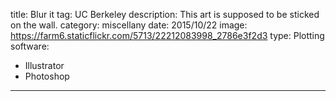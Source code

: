 title: Blur it
tag: UC Berkeley
description: This art is supposed to be sticked on the wall.
category: miscellany
date: 2015/10/22
image: https://farm6.staticflickr.com/5713/22212083998_2786e3f2d3
type: Plotting
software:
- Illustrator
- Photoshop
---